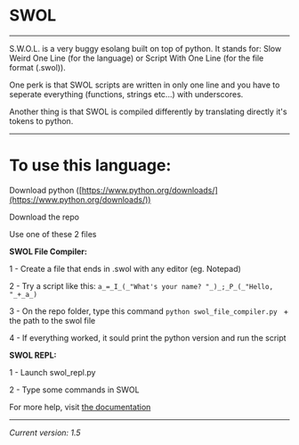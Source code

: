 # SWOL

------------------
S.W.O.L. is a very buggy esolang built on top of python. It stands for: Slow Weird One Line (for the language) or Script With One Line (for the file format (.swol)).

One perk is that SWOL scripts are written in only one line and you have to seperate everything (functions, strings etc...) with underscores.

Another thing is that SWOL is compiled differently by translating directly it's tokens to python.

-----------------
# To use this language:

  Download python ([https://www.python.org/downloads/](https://www.python.org/downloads/))
  
  Download the repo
  
  Use one of these 2 files

**SWOL File Compiler:**

  1 - Create a file that ends in .swol with any editor (eg. Notepad)

  2 - Try a script like this: `a_=_I_(_"What's your name? "_)_;_P_(_"Hello, "_+_a_)`

  3 - On the repo folder, type this command `python swol_file_compiler.py ` + the path to the swol file

  4 - If everything worked, it sould print the python version and run the script

**SWOL REPL:**

  1 - Launch swol_repl.py

  2 - Type some commands in SWOL


  For more help, visit [the documentation](https://tryan09.github.io/SWOL)

-----------------
*Current version: 1.5*
